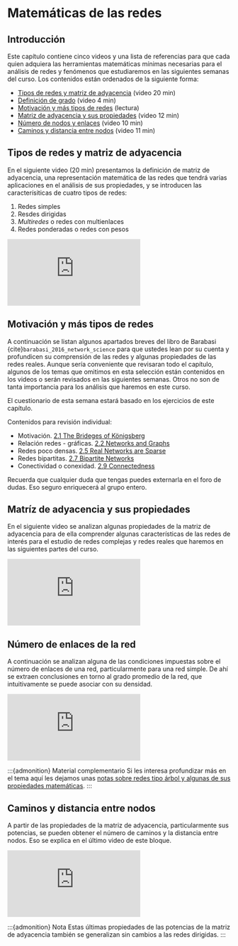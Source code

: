 # Matemáticas de las redes

## Introducción

Este capítulo contiene cinco videos y una lista de referencias para que cada quien adquiera las herramientas matemáticas mínimas necesarias para el análisis de redes y fenómenos que estudiaremos en las siguientes semanas del curso. Los contenidos están ordenados de la siguiente forma:

- [Tipos de redes y matriz de adyacencia](./tipos_de_redes_y_matriz_de_adyacencia.md) (video 20 min)
- [Definición de grado](./definicion_de_grado.md) (video 4 min)
- [Motivación y más tipos de redes](./motivacion_y_mas_tipos_de_redes.md) (lectura)
- [Matriz de adyacencia y sus propiedades](./matriz_de_adyacencia_y_sus_propiedades.md) (video 12 min)
- [Número de nodos y enlaces](./numero_de_enlaces_de_la_red.md) (video 10 min)
- [Caminos y distancia entre nodos](./caminos_y_distancia_entre_nodos.md) (video 11 min)


## Tipos de redes y matriz de adyacencia

En el siguiente video (20 min) presentamos la definición de matriz de adyacencia, una representación matemática de las redes que tendrá varias aplicaciones en el análisis de sus propiedades, y se introducen las caracterísiticas de cuatro tipos de redes: 

1. Redes simples
1. Resdes dirigidas
1. *Multiredes* o redes con multienlaces
1. Redes ponderadas o redes con pesos

<div class="iframe-container-out">
	<div class="iframe-container-in">
		<iframe src="https://www.youtube.com/embed/Qva6zeEppqU" title="YouTube video player" frameborder="0" allow="accelerometer; autoplay; clipboard-write; encrypted-media; gyroscope; picture-in-picture" allowfullscreen></iframe>
	</div>
</div>

## Motivación y más tipos de redes

A continuación se listan algunos apartados breves del libro de Barabasi {cite}`barabasi_2016_network_science` para que ustedes lean por su cuenta y profundicen su comprensión de las redes y algunas propiedades de las redes reales. Aunque sería conveniente que revisaran todo el capítulo, algunos de los temas que omitimos en esta selección están contenidos en los videos o serán revisados en las siguientes semanas. Otros no son de tanta importancia para los análisis que haremos en este curso.

El cuestionario de esta semana estará basado en los ejercicios de este capítulo.

Contenidos para revisión individual:

- Motivación. [2.1 The Brideges of Königsberg](http://networksciencebook.com/chapter/2#bridges)
- Relación redes - gráficas. [2.2 Networks and Graphs](http://networksciencebook.com/chapter/2#networks-graphs)
- Redes poco densas. [2.5 Real Networks are Sparse](http://networksciencebook.com/chapter/2#real-networks)
- Redes bipartitas. [2.7 Bipartite Networks](http://networksciencebook.com/chapter/2#bipartite-networks)
- Conectividad o conexidad. [2.9 Connectedness](http://networksciencebook.com/chapter/2#connectedness)

Recuerda que cualquier duda que tengas puedes externarla en el foro de dudas. Eso seguro enriquecerá al grupo entero.

## Matríz de adyacencia y sus propiedades

En el siguiente video se analizan algunas propiedades de la matriz de adyacencia para de ella comprender algunas características de las redes de interés para el estudio de redes complejas y redes reales que haremos en las siguientes partes del curso. 

<div class="iframe-container-out">
	<div class="iframe-container-in">
		<iframe src="https://www.youtube.com/embed/qo7Ecy0fXAg" title="YouTube video player" frameborder="0" allow="accelerometer; autoplay; clipboard-write; encrypted-media; gyroscope; picture-in-picture" allowfullscreen></iframe>
	</div>
</div>

## Número de enlaces de la red

A continuación se analizan alguna de las condiciones impuestas sobre el número de enlaces de una red, particularmente para una red simple. De ahí se extraen conclusiones en torno al grado promedio de la red, que intuitivamente se puede asociar con su densidad.


<div class="iframe-container-out">
	<div class="iframe-container-in">
		<iframe src="https://www.youtube.com/embed/6jAKmae-D6I" title="YouTube video player" frameborder="0" allow="accelerometer; autoplay; clipboard-write; encrypted-media; gyroscope; picture-in-picture" allowfullscreen></iframe>
	</div>
</div>

:::{admonition} Material complementario
Si les interesa profundizar más en el tema aquí les dejamos unas [notas sobre redes tipo árbol y algunas de sus propiedades matemáticas](https://www.matem.unam.mx/~ilan/2011/1/graficas/Graficas20111-arboles.pdf).
:::

## Caminos y distancia entre nodos

A partir de las propiedades de la matriz de adyacencia, particularmente sus potencias, se pueden obtener el número de caminos y la distancia entre nodos. Eso se explica en el último video de este bloque.

<div class="iframe-container-out">
	<div class="iframe-container-in">
		<iframe src="https://www.youtube.com/embed/92SEew75HQw" title="YouTube video player" frameborder="0" allow="accelerometer; autoplay; clipboard-write; encrypted-media; gyroscope; picture-in-picture" allowfullscreen></iframe>
	</div>
</div>

:::{admonition} Nota
Estas últimas propiedades de las potencias de la matriz de adyacencia también se generalizan sin cambios a las redes dirigidas.
:::